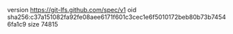 version https://git-lfs.github.com/spec/v1
oid sha256:c37a151082fa92fe08aee6171f601c3cec1e6f5010172beb80b73b74546fa1c9
size 74815
